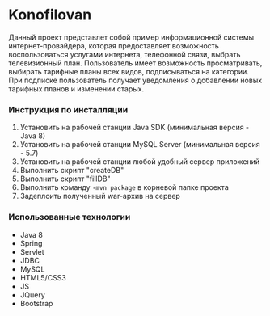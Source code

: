 # Konofilovan
  Данный проект представлет собой пример информационной системы интернет-провайдера, которая предоставляет возможность воспользоваться услугами интернета, телефонной связи, выбрать телевизионный план. Пользователь имеет возможность просматривать, выбирать тарифные планы всех видов, подписываться на категории. При подписке пользователь получает уведомления о добавлении новых тарифных планов и изменении старых.
### Инструкция по инсталляции
1. Установить на рабочей станции Java SDK (минимальная версия  - Java 8)
2. Установить на рабочей станции MySQL Server (минимальная версия  - 5.7)
3. Установить на рабочей станции любой удобный сервер приложений
4. Выполнить скрипт "createDB"
5. Выполнить скрипт "fillDB"
6. Выполнить команду ```-mvn package``` в корневой папке проекта
7. Задеплоить полученный war-архив на сервер
### Использованные технологии
- Java 8
- Spring
- Servlet
- JDBC
- MySQL
- HTML5/CSS3
- JS
- JQuery
- Bootstrap


